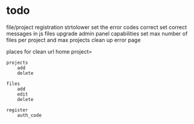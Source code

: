 # todo
file/project registration strtolower
set the error codes correct
set correct messages in js files
upgrade admin panel capabilities
set max number of files per project and max projects
clean up error page

places for clean url
	home
		project=
		
	projects
		add
		delete
	
	files
		add
		edit
		delete
	
	register
		auth_code